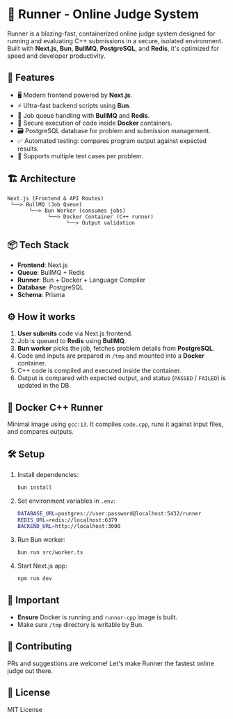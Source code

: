 # 🏃 Runner - Online Judge System

Runner is a blazing-fast, containerized online judge system designed for running and evaluating C++ submissions in a secure, isolated environment. Built with **Next.js**, **Bun**, **BullMQ**, **PostgreSQL**, and **Redis**, it's optimized for speed and developer productivity.

## 🚀 Features

- 🖥️ Modern frontend powered by **Next.js**.
- ⚡ Ultra-fast backend scripts using **Bun**.
- 📝 Job queue handling with **BullMQ** and **Redis**.
- 🐳 Secure execution of code inside **Docker** containers.
- 🗃️ PostgreSQL database for problem and submission management.
- ✅ Automated testing: compares program output against expected results.
- 🔄 Supports multiple test cases per problem.

## 🏗️ Architecture

```plaintext
Next.js (Frontend & API Routes)
 └──> BullMQ (Job Queue)
       └──> Bun Worker (consumes jobs)
             └──> Docker Container (C++ runner)
                   └──> Output validation
```

## 📦 Tech Stack

- **Frontend**: Next.js
- **Queue**: BullMQ + Redis
- **Runner**: Bun + Docker + Language Compiler
- **Database**: PostgreSQL
- **Schema**: Prisma

## ⚙️ How it works

1. **User submits** code via Next.js frontend.
2. Job is queued to **Redis** using **BullMQ**.
3. **Bun worker** picks the job, fetches problem details from **PostgreSQL**.
4. Code and inputs are prepared in `/tmp` and mounted into a **Docker** container.
5. C++ code is compiled and executed inside the container.
6. Output is compared with expected output, and status (`PASSED` / `FAILED`) is updated in the DB.

## 🐳 Docker C++ Runner

Minimal image using `gcc:13`. It compiles `code.cpp`, runs it against input files, and compares outputs.

## 🛠️ Setup

1. Install dependencies:
   ```bash
   bun install
   ```

2. Set environment variables in `.env`:
   ```bash
   DATABASE_URL=postgres://user:password@localhost:5432/runner
   REDIS_URL=redis://localhost:6379
   BACKEND_URL=http://localhost:3000
   ```

3. Run Bun worker:
   ```bash
   bun run src/worker.ts
   ```

4. Start Next.js app:
   ```bash
   npm run dev
   ```

## 🚨 Important

- **Ensure** Docker is running and `runner-cpp` image is built.
- Make sure `/tmp` directory is writable by Bun.

## 🤝 Contributing

PRs and suggestions are welcome! Let's make Runner the fastest online judge out there.

## 📄 License

MIT License
